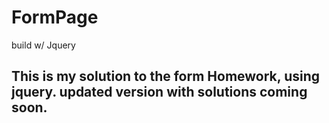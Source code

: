 # FormPage
build w/ Jquery


## This is my solution to the form Homework, using jquery. updated version with solutions coming soon. 

